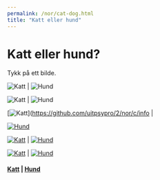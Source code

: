 ```yaml
---
permalink: /nor/cat-dog.html
title: "Katt eller hund"
---
```


#  Katt eller hund?

Tykk på ett bilde.

![Katt](/pic/cat.jpg)  | ![Hund](/pic/dog.jpeg)
<br/>

![Katt](https://raw.githubusercontent.com/uitpsypro/2/main/pic/cat.jpg) | ![Hund](https://raw.githubusercontent.com/uitpsypro/2/main/pic/dog.jpeg)
<br/>

[![Katt](https://raw.githubusercontent.com/uitpsypro/2/main/pic/cat.jpg)](https://github.com/uitpsypro/2/nor/c/info | 

[![Hund](https://raw.githubusercontent.com/uitpsypro/2/main/pic/dog.jpeg)](https://github.com/uitpsypro/2/nor/d/info)
<br/>

[![Katt](/pic/cat.jpg)](https://uitpsypro.github.io/2/eng/c/info)  | [![Hund](/pic/dog.jpeg)](https://uitpsypro.github.io/2/eng/d/info) 
<br/>

[![Katt](https://github.com/uitpsypro/2/blob/main/pic/cat.jpg)](https://uitpsypro.github.io/2/eng/c/info)  | [![Hund](https://github.com/uitpsypro/2/blob/main/pic/dog.jpeg)](https://uitpsypro.github.io/2/eng/d/info) 
<br/>

#### [Katt](https://uitpsypro.github.io/2/eng/c/info) | [Hund](https://uitpsypro.github.io/2/eng/d/info)



